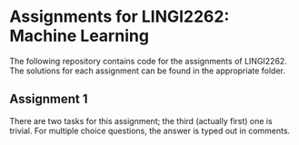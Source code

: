 # Assignments for LINGI2262: Machine Learning

The following repository contains code for the assignments of LINGI2262.
The solutions for each assignment can be found in the appropriate folder.

Assignment 1
------------
There are two tasks for this assignment; the third (actually first) one is trivial.
For multiple choice questions, the answer is typed out in comments.
